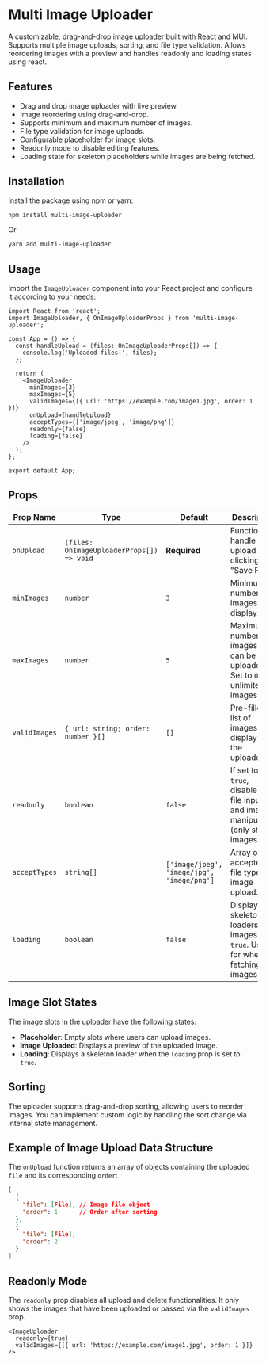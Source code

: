 # Multi Image Uploader

A customizable, drag-and-drop image uploader built with React and MUI. Supports multiple image uploads, sorting, and file type validation. Allows reordering images with a preview and handles readonly and loading states using react.

## Features

- Drag and drop image uploader with live preview.
- Image reordering using drag-and-drop.
- Supports minimum and maximum number of images.
- File type validation for image uploads.
- Configurable placeholder for image slots.
- Readonly mode to disable editing features.
- Loading state for skeleton placeholders while images are being fetched.

## Installation

Install the package using npm or yarn:

```bash
npm install multi-image-uploader
```

Or

```bash
yarn add multi-image-uploader
```

## Usage

Import the `ImageUploader` component into your React project and configure it according to your needs:

```tsx
import React from 'react';
import ImageUploader, { OnImageUploaderProps } from 'multi-image-uploader';

const App = () => {
  const handleUpload = (files: OnImageUploaderProps[]) => {
    console.log('Uploaded files:', files);
  };

  return (
    <ImageUploader
      minImages={3}
      maxImages={5}
      validImages={[{ url: 'https://example.com/image1.jpg', order: 1 }]}
      onUpload={handleUpload}
      acceptTypes={['image/jpeg', 'image/png']}
      readonly={false}
      loading={false}
    />
  );
};

export default App;
```

## Props

| Prop Name     | Type                                      | Default                              | Description                                                                                               |
|---------------|-------------------------------------------|--------------------------------------|-----------------------------------------------------------------------------------------------------------|
| `onUpload`    | `(files: OnImageUploaderProps[]) => void`  | **Required**                         | Function to handle file upload after clicking "Save Files".                                                |
| `minImages`   | `number`                                  | `3`                                  | Minimum number of images to display.                                                                      |
| `maxImages`   | `number`                                  | `5`                                  | Maximum number of images that can be uploaded. Set to `0` for unlimited images.                            |
| `validImages` | `{ url: string; order: number }[]`        | `[]`                                 | Pre-filled list of images to display in the uploader.                                                      |
| `readonly`    | `boolean`                                 | `false`                              | If set to `true`, disables all file input and image manipulation (only shows images).                      |
| `acceptTypes` | `string[]`                                | `['image/jpeg', 'image/jpg', 'image/png']` | Array of accepted file types for image upload.                                                             |
| `loading`     | `boolean`                                 | `false`                              | Displays skeleton loaders for images if `true`. Useful for when fetching images.                           |

## Image Slot States

The image slots in the uploader have the following states:

- **Placeholder**: Empty slots where users can upload images.
- **Image Uploaded**: Displays a preview of the uploaded image.
- **Loading**: Displays a skeleton loader when the `loading` prop is set to `true`.

## Sorting

The uploader supports drag-and-drop sorting, allowing users to reorder images. You can implement custom logic by handling the sort change via internal state management.

## Example of Image Upload Data Structure

The `onUpload` function returns an array of objects containing the uploaded `file` and its corresponding `order`:

```json
[
  {
    "file": [File], // Image file object
    "order": 1      // Order after sorting
  },
  {
    "file": [File],
    "order": 2
  }
]
```

## Readonly Mode

The `readonly` prop disables all upload and delete functionalities. It only shows the images that have been uploaded or passed via the `validImages` prop.

```tsx
<ImageUploader
  readonly={true}
  validImages={[{ url: 'https://example.com/image1.jpg', order: 1 }]}
/>
```
